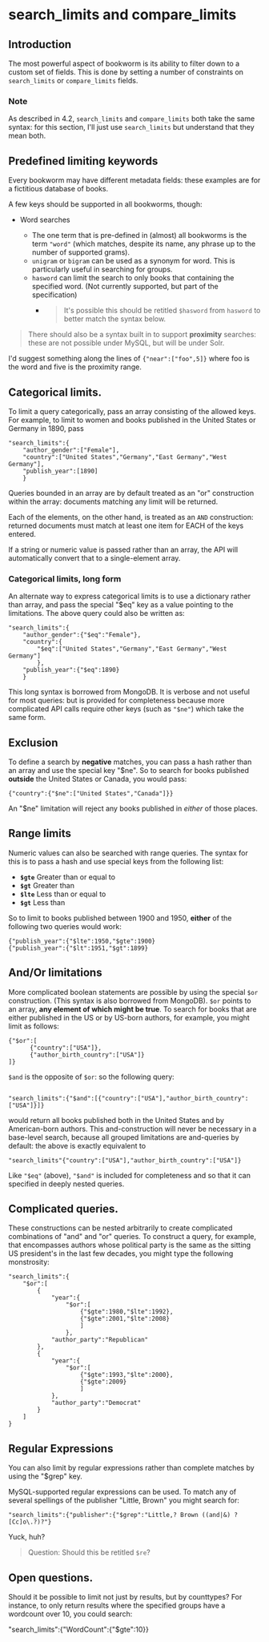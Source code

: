 # search_limits and compare_limits

## Introduction

The most powerful aspect of bookworm is its ability to filter down to a custom set of fields. This is done by setting a number of constraints on `search_limits` or `compare_limits` fields.


### Note

As described in 4.2, `search_limits` and `compare_limits` both take the same syntax: for this section, I'll just use `search_limits` but understand that they mean both.


## Predefined limiting keywords

Every bookworm may have different metadata fields: these examples are for a fictitious database of books.

A few keys should be supported in all bookworms, though:

* Word searches

    * The one term that is pre-defined in (almost) all bookworms is the term `"word"` (which matches, despite its name, any phrase up to the number of supported grams).
    * `unigram` or `bigram` can be used as a synonym for word. This is particularly useful in searching for groups.
    * `hasword` can limit the search to only books that containing the specified word. (Not currently supported, but part of the specification)
        * > It's possible this should be retitled `$hasword` from `hasword` to better match the syntax below.

> There should also be a syntax built in to support **proximity** searches: these are not possible under MySQL, but will be under Solr.

I'd suggest something along the lines of `{"near":["foo",5]}` where foo is the word and five is the proximity range.

## Categorical limits.

To limit a query categorically, pass an array consisting of the allowed keys. For example, to limit to women and books published in the United States or Germany in 1890, pass

```
"search_limits":{
    "author_gender":["Female"],
    "country":["United States","Germany","East Germany","West Germany"],
    "publish_year":[1890]
    }
```

Queries bounded in an array are by default treated as an "or" construction within the array: documents matching any limit will be returned.

Each of the elements, on the other hand, is treated as an `AND` construction: returned documents must match at least one item for EACH of the keys entered.

If a string or numeric value is passed rather than an array, the API will automatically convert that to a single-element array.

### Categorical limits, long form

An alternate way to express categorical limits is to use a dictionary rather than array, and pass the special "$eq" key as a value pointing to the limitations. The above query could also be written as:
```
"search_limits":{
    "author_gender":{"$eq":"Female"},
    "country":{
        "$eq":["United States","Germany","East Germany","West Germany"]
        },
    "publish_year":{"$eq":1890}
    }
```

This long syntax is borrowed from MongoDB. It is verbose and not useful for most queries: but is provided for completeness because more complicated API calls require other keys (such as `"$ne"`) which take the same form.

## Exclusion

To define a search by **negative** matches, you can pass a hash rather than an array and use the special key "$ne". So to search for books published **outside** the United States or Canada, you would pass:

```
{"country":{"$ne":["United States","Canada"]}}
```

An "$ne" limitation will reject any books published in *either* of those places.

## Range limits

Numeric values can also be searched with range queries. The syntax for this is to pass a hash and use special keys from the following list:

* **`$gte`** Greater than or equal to
* **`$gt`** Greater than
* **`$lte`** Less than or equal to
* **`$gt`** Less than

So to limit to books published between 1900 and 1950, **either** of the following two queries would work:

```
{"publish_year":{"$lte":1950,"$gte":1900}
{"publish_year":{"$lt":1951,"$gt":1899}
```

## And/Or limitations

More complicated boolean statements are possible by using the special `$or` construction. (This syntax is also borrowed from MongoDB). `$or` points to an array, **any element of which might be true**. To search for books that are either published in the US or by US-born authors, for example, you might limit as follows:

```
{"$or":[
      {"country":["USA"]},
	  {"author_birth_country":["USA"]}
]}
```

`$and` is the opposite of `$or`: so the following query:

```

"search_limits":{"$and":[{"country":["USA"],"author_birth_country":["USA"]}]}
```

would return all books published both in the United States and by American-born authors. This and-construction will never be necessary in a base-level search, because all grouped limitations are and-queries by default: the above is exactly equivalent to

```
"search_limits"{"country":["USA"],"author_birth_country":["USA"]}
```

Like `"$eq"` (above), `"$and"` is included for completeness and so that it can specified in deeply nested queries.

## Complicated queries.

These constructions can be nested arbitrarily to create complicated combinations of "and" and "or" queries. To construct a query, for example, that encompasses authors whose political party is the same as the sitting US president's in the last few decades, you might type the following monstrosity:

```
"search_limits":{
    "$or":[
        {
            "year":{
                "$or":[
                    {"$gte":1980,"$lte":1992},
                    {"$gte":2001,"$lte":2008}
                    ]
                },
            "author_party":"Republican"
        },
        {
            "year":{
                "$or":[
                    {"$gte":1993,"$lte":2000},
                    {"$gte":2009}
                    ]
            },
            "author_party":"Democrat"
        }
    ]
}

```


## Regular Expressions

You can also limit by regular expressions rather than complete matches by using the "$grep" key.

MySQL-supported regular expressions can be used. To match any of several spellings of the publisher "Little, Brown" you might search for:

```
"search_limits":{"publisher":{"$grep":"Little,? Brown ((and|&) ?[Cc]o\.?)?"}

```

Yuck, huh?

> Question: Should this be retitled `$re`?

## Open questions.

Should it be possible to limit not just by results, but by counttypes? For instance, to only return results where the specified groups have a wordcount over 10, you could search:

"search_limits":{"WordCount":{"$gte":10}}
